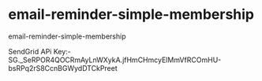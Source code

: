# email-reminder-simple-membership
email-reminder-simple-membership

SendGrid APi Key:-
SG._SeRPOR4QOCRmAyLnWXykA.jfHmCHmcyElMmVfRCOmHU-bsRPq2rS8CcnBGWydDTCkPreet
